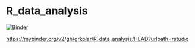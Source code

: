 # R_data_analysis

[![Binder](https://mybinder.org/badge_logo.svg)](https://mybinder.org/v2/gh/grkolar/R_data_analysis/HEAD)

https://mybinder.org/v2/gh/grkolar/R_data_analysis/HEAD?urlpath=rstudio
